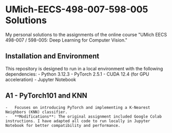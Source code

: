 # UMich-EECS-498-007-598-005 Solutions
My personal solutions to the assignments of the online course "UMich EECS 498-007 / 598-005: Deep Learning for Computer Vision."

## Installation and Environment

This repository is designed to run in a local environment with the following dependencies:
	-	Python 3.12.3
	-	PyTorch 2.5.1
	-	CUDA 12.4 (for GPU acceleration)
	-	Jupyter Notebook
 
## A1 - PyTorch101 and KNN
	-	Focuses on introducing PyTorch and implementing a K-Nearest Neighbors (KNN) classifier.
	-	**Modifications**: The original assignment included Google Colab instructions. I have adapted all code to run locally in Jupyter Notebook for better compatibility and performance.

